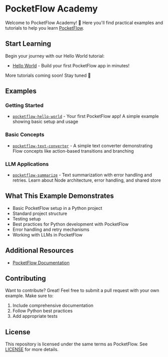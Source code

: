 # PocketFlow Academy

Welcome to PocketFlow Academy! 👋 Here you'll find practical examples and tutorials to help you learn [PocketFlow](https://github.com/The-Pocket/PocketFlow).

## Start Learning

Begin your journey with our Hello World tutorial:
- [Hello World](./pocketflow-hello-world) - Build your first PocketFlow app in minutes!

More tutorials coming soon! Stay tuned 🚀

## Examples

### Getting Started
- [`pocketflow-hello-world`](./pocketflow-hello-world) - Your first PocketFlow app! A simple example showing basic setup and usage

### Basic Concepts
- [`pocketflow-text-converter`](./pocketflow-text-converter) - A simple text converter demonstrating Flow concepts like action-based transitions and branching

### LLM Applications
- [`pocketflow-summarize`](./pocketflow-summarize) - Text summarization with error handling and retries. Learn about Node architecture, error handling, and shared store

## What This Example Demonstrates

- Basic PocketFlow setup in a Python project
- Standard project structure
- Testing setup
- Best practices for Python development with PocketFlow
- Error handling and retry mechanisms
- Working with LLMs in PocketFlow

## Additional Resources

- [PocketFlow Documentation](https://the-pocket.github.io/PocketFlow/)

## Contributing

Want to contribute? Great! Feel free to submit a pull request with your own example. Make sure to:
1. Include comprehensive documentation
2. Follow Python best practices
3. Add appropriate tests

## License

This repository is licensed under the same terms as PocketFlow. See [LICENSE](LICENSE) for more details. 